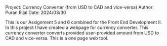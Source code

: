 Project: Currency Converter (from USD to CAD and vice-versa)
Author: Puran Rijal
Date: 2024/03/30

This is our Assignment 5 and 6 combined for the Front End Development II.
In this project I have created a webpage for currency converter.
This currency converter converts provided user-provided amount from USD to CAD and vice-versa.
This is a one page web tool.
